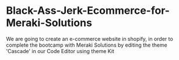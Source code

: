 # Black-Ass-Jerk-Ecommerce-for-Meraki-Solutions
We are going to create an e-commerce website in shopify, in order to complete the bootcamp with Meraki Solutions by editing the theme 'Cascade' in our Code Editor using theme Kit
